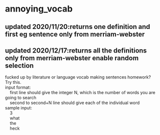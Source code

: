 annoying_vocab
==============
updated 2020/11/20:returns one definition and first eg sentence only from merriam-webster
------------------
updated 2020/12/17:returns all the definitions only from merriam-webster enable random selection
------------------
fucked up by literature or language vocab making sentences homework? Try this.  
input format:  
&nbsp;&nbsp;&nbsp;&nbsp;first line should give the integer N, which is the number of words you are going to search  
&nbsp;&nbsp;&nbsp;&nbsp;second to second+N line should give each of the individual word  
sample input:  
&nbsp;&nbsp;&nbsp;&nbsp;3  
&nbsp;&nbsp;&nbsp;&nbsp;what  
&nbsp;&nbsp;&nbsp;&nbsp;the  
&nbsp;&nbsp;&nbsp;&nbsp;heck
